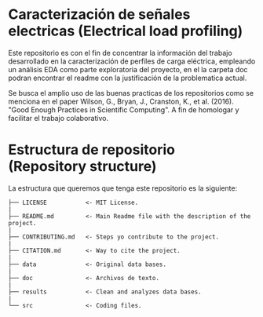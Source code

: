 Caracterización de señales electricas (Electrical load profiling)
===

Este repositorio es con el fin de concentrar la información del trabajo desarrollado en la caracterización de perfiles de carga eléctrica, empleando un análisis EDA como parte exploratoria del proyecto, en el la carpeta doc podran encontrar el readme con la justificación de la problematica actual.

Se busca el amplio uso de las buenas practicas de los repositorios como se menciona en el paper Wilson, G., Bryan, J., Cranston, K., et al. (2016). "Good Enough Practices in Scientific Computing". A fin de homologar y facilitar el trabajo colaborativo.


# Estructura de repositorio (Repository structure)

La estructura que queremos que tenga este repositorio es la siguiente:

    ├── LICENSE           <- MIT License.  
    |  
    ├── README.md         <- Main Readme file with the description of the project.  
    |  
    ├── CONTRIBUTING.md   <- Steps yo contribute to the project.  
    |  
    ├── CITATION.md       <- Way to cite the project.  
    |  
    ├── data              <- Original data bases.  
    |  
    ├── doc               <- Archivos de texto.  
    |  
    ├── results           <- Clean and analyzes data bases.  
    |  
    └── src               <- Coding files.  
